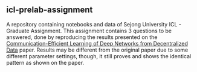 ## icl-prelab-assignment
A repository containing notebooks and data of Sejong University ICL - Graduate Assignment. This assignment contains 3 questions to be answered, done by reproducing the results presented on the [Communication-Efficient Learning of Deep Networks from Decentralized Data](https://arxiv.org/pdf/1602.05629.pdf) paper. Results may be different from the original paper due to some different parameter settings, though, it still proves and shows the identical pattern as shown on the paper.
